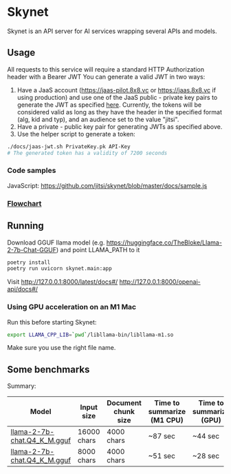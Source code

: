 # Skynet

Skynet is an API server for AI services wrapping several APIs and models.

## Usage
All requests to this service will require a standard HTTP Authorization header with a Bearer JWT
You can generate a valid JWT in two ways:

1. Have a JaaS account (https://jaas-pilot.8x8.vc or https://jaas.8x8.vc if using production) and use one of the JaaS public - private key pairs to generate the JWT as specified [here](https://developer.8x8.com/jaas/docs/api-keys-jwt). Currently, the tokens will be considered valid as long as they have the header in the specified format (alg, kid and typ), and an audience set to the value "jitsi".
2. Have a private - public key pair for generating JWTs as specified above.
3. Use the helper script to generate a token:

```bash
./docs/jaas-jwt.sh PrivateKey.pk API-Key
# The generated token has a validity of 7200 seconds
```

### Code samples

JavaScript: https://github.com/jitsi/skynet/blob/master/docs/sample.js


### [Flowchart](https://github.com/jitsi/skynet/blob/master/docs/flowchart.jpg)

## Running

Download GGUF llama model (e.g. https://huggingface.co/TheBloke/Llama-2-7b-Chat-GGUF) and point LLAMA_PATH to it

```bash
poetry install
poetry run uvicorn skynet.main:app
```

Visit
http://127.0.0.1:8000/latest/docs#/
http://127.0.0.1:8000/openai-api/docs#/

### Using GPU acceleration on an M1 Mac

Run this before starting Skynet:

```bash
export LLAMA_CPP_LIB=`pwd`/libllama-bin/libllama-m1.so
```

Make sure you use the right file name.

## Some benchmarks

Summary:

Model | Input size | Document chunk size | Time to summarize (M1 CPU) | Time to summarize (GPU) |
|---|---|---|---|---|
| [llama-2-7b-chat.Q4_K_M.gguf][1] | 16000 chars | 4000 chars | ~87 sec | ~44 sec |
| [llama-2-7b-chat.Q4_K_M.gguf][1] | 8000 chars | 4000 chars | ~51 sec | ~28 sec  |

[1]: https://huggingface.co/TheBloke/Llama-2-7b-Chat-GGUF/blob/main/llama-2-7b-chat.Q4_K_M.gguf
